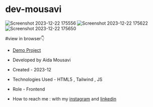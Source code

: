# dev-mousavi
![Screenshot 2023-12-22 175556](https://github.com/aida-mousavi/dev-mousavi/assets/115708698/6c8e1fe6-4627-4231-bfaa-9f52b36c9b60)
![Screenshot 2023-12-22 175622](https://github.com/aida-mousavi/dev-mousavi/assets/115708698/cc0e88bf-44f3-4493-8e31-16b53d218f96)
![Screenshot 2023-12-22 175650](https://github.com/aida-mousavi/dev-mousavi/assets/115708698/406eb490-e14c-4eda-a183-bb372e5b0ee7)

#view in browser👇

- [Demo Project](https://aida-mousavi.github.io/dev-mousavi//)

- Developed by Aida Mousavi

- Created - 2023-12

- Technologies Used - HTML5 , Tailwind , JS

- Role - Frontend

- How to reach me : with my [instagram](https://www.instagram.com/dev.mousavi) and [linkedin](www.linkedin.com/in/aida-mousavi-18791a292)

